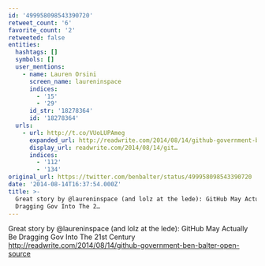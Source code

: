 ```yaml
---
id: '499958098543390720'
retweet_count: '6'
favorite_count: '2'
retweeted: false
entities:
  hashtags: []
  symbols: []
  user_mentions:
    - name: Lauren Orsini
      screen_name: laureninspace
      indices:
        - '15'
        - '29'
      id_str: '18278364'
      id: '18278364'
  urls:
    - url: http://t.co/VUoLUPAmeg
      expanded_url: http://readwrite.com/2014/08/14/github-government-ben-balter-open-source
      display_url: readwrite.com/2014/08/14/git…
      indices:
        - '112'
        - '134'
original_url: https://twitter.com/benbalter/status/499958098543390720
date: '2014-08-14T16:37:54.000Z'
title: >-
  Great story by @laureninspace (and lolz at the lede): GitHub May Actually Be
  Dragging Gov Into The 2…
---
```


Great story by @laureninspace (and lolz at the lede): GitHub May Actually Be Dragging Gov Into The 21st Century http://readwrite.com/2014/08/14/github-government-ben-balter-open-source